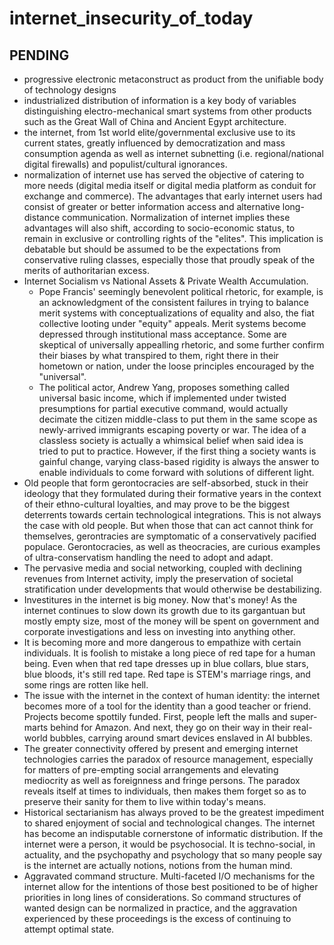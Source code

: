 # internet_insecurity_of_today
## PENDING

- progressive electronic metaconstruct as product from the unifiable body of
  technology designs 
- industrialized distribution of information is a key body of variables
  distinguishing electro-mechanical smart systems from other products
  such as the Great Wall of China and Ancient Egypt architecture.
- the internet, from 1st world elite/governmental exclusive use to
  its current states, greatly influenced by democratization and mass
  consumption agenda as well as internet subnetting (i.e. regional/national
  digital firewalls) and populist/cultural ignorances.
- normalization of internet use has served the objective of catering
  to more needs (digital media itself or digital media platform as conduit
  for exchange and commerce). The advantages that early internet users had
  consist of greater or better information access and alternative long-distance
  communication. Normalization of internet implies these advantages will also shift,
  according to socio-economic status, to remain in exclusive or controlling rights of the
  "elites". This implication is debatable but should be assumed to be the expectations
  from conservative ruling classes, especially those that proudly speak of the merits
  of authoritarian excess.
- Internet Socialism vs National Assets & Private Wealth Accumulation.
    - Pope Francis' seemingly benevolent political rhetoric, for example, is an
      acknowledgment of the consistent failures in trying to balance merit systems with
      conceptualizations of equality and also, the fiat collective looting under
      "equity" appeals. Merit systems become depressed through institutional mass
      acceptance. Some are skeptical of universally appealling rhetoric, and some
      further confirm their biases by what transpired to them, right there in their hometown
      or nation, under the loose principles encouraged by the "universal".
    - The political actor, Andrew Yang, proposes something called universal basic income,
      which if implemented under twisted presumptions for partial executive command, would
      actually decimate the citizen middle-class to put them in the same scope as
      newly-arrived immigrants escaping poverty or war. The idea of a classless society
      is actually a whimsical belief when said idea is tried to put to practice. However,
      if the first thing a society wants is gainful change, varying class-based rigidity
      is always the answer to enable individuals to come forward with solutions of different
      light. 
- Old people that form gerontocracies are self-absorbed, stuck in their ideology that
  they formulated during their formative years in the context of their ethno-cultural
  loyalties, and may prove to be the biggest deterrents towards certain technological
  integrations. This is not always the case with old people. But when those that can act
  cannot think for themselves, gerontracies are symptomatic of a conservatively pacified
  populace. Gerontocracies, as well as theocracies, are curious examples of ultra-conservatism
  handling the need to adopt and adapt. 
- The pervasive media and social networking, coupled with declining revenues from Internet
  activity, imply the preservation of societal stratification under developments that would
  otherwise be destabilizing.
- Investitures in the internet is big money. Now that's money! As the internet continues to slow down
  its growth due to its gargantuan but mostly empty size, most of the money will be spent on government
  and corporate investigations and less on investing into anything other.
- It is becoming more and more dangerous to empathize with certain individuals. It is foolish to
  mistake a long piece of red tape for a human being. Even when that red tape dresses up in blue collars,
  blue stars, blue bloods, it's still red tape. Red tape is STEM's marriage rings, and some rings are
  rotten like hell.
- The issue with the internet in the context of human identity: the internet becomes more of a tool for the
  identity than a good teacher or friend. Projects become spottily funded. First, people left the malls and
  super-marts behind for Amazon. And next, they go on their way in their real-world bubbles, carrying around
  smart devices enslaved in AI bubbles. 
- The greater connectivity offered by present and emerging internet technologies carries the paradox of
  resource management, especially for matters of pre-empting social arrangements and elevating mediocrity
  as well as foreignness and fringe persons. The paradox reveals itself at times to individuals, then makes
  them forget so as to preserve their sanity for them to live within today's means.
- Historical sectarianism has always proved to be the greatest impediment to shared enjoyment of social
  and technological changes. The internet has become an indisputable cornerstone of informatic distribution.
  If the internet were a person, it would be psychosocial. It is techno-social, in actuality, and the psychopathy
  and psychology that so many people say is the internet are actually notions, notions from the human mind.
- Aggravated command structure. Multi-faceted I/O mechanisms for the internet allow for the intentions of those
  best positioned to be of higher priorities in long lines of considerations. So command structures of wanted design
  can be normalized in practice, and the aggravation experienced by these proceedings is the excess of continuing to
  attempt optimal state. 
